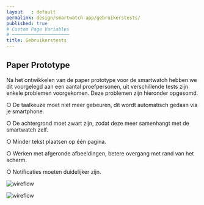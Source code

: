 ```yaml
---
layout   : default
permalink: design/smartwatch-app/gebruikerstests/
published: true
# Custom Page Variables
# ─────────────────────
title: Gebruikerstests
---
```


Paper Prototype
---------------

Na het ontwikkelen van de paper prototype voor de smartwatch hebben we dit voorgelegd aan een aantal proefpersonen, uit verschillende tests zijn enkele problemen voorgekomen. Deze problemen zijn hieronder opgesomd.


○ De taalkeuze moet niet meer gebeuren, dit wordt automatisch gedaan via je smartphone.  

○ De achtergrond moet zwart zijn, zodat deze meer samenhangt met de smartwatch zelf.  

○ Minder tekst plaatsen op één pagina.  

○ Werken met afgeronde afbeeldingen, betere overgang met rand van het scherm.  

○ Notificaties moeten duidelijker zijn.  


![wireflow](/1718-nmd3-project-broekaert_denuwelaere/assets/images/prototype.jpg)

![wireflow](/1718-nmd3-project-broekaert_denuwelaere/assets/images/protodesign.jpg)
